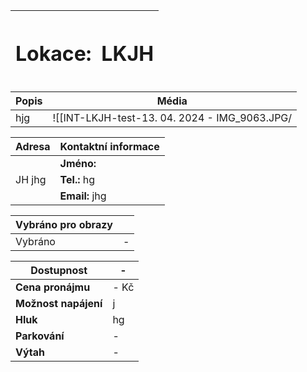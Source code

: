 | <h1>Lokace: | <h1>LKJH |
| ------- | ------------------ |

| **Popis** | **Média** |
| --------- | --------- |
| hjg | <center>![[INT-LKJH-test-13. 04. 2024 - IMG_9063.JPG/|300]] |

| **Adresa** | **Kontaktní informace** |
| --------- | ----------------------- |
|  | **Jméno:**  |
| JH jhg | **Tel.:** hg |
|  | **Email:** jhg |

| **Vybráno pro obrazy** |  |
| --------------- | ------ |
| Vybráno | - |

| **Dostupnost** |  -  |
| -------------- | ------------------------ |
| **Cena pronájmu** | - Kč |
| **Možnost napájení** | j |
| **Hluk** | hg |
| **Parkování** | - |
| **Výtah** | - |
